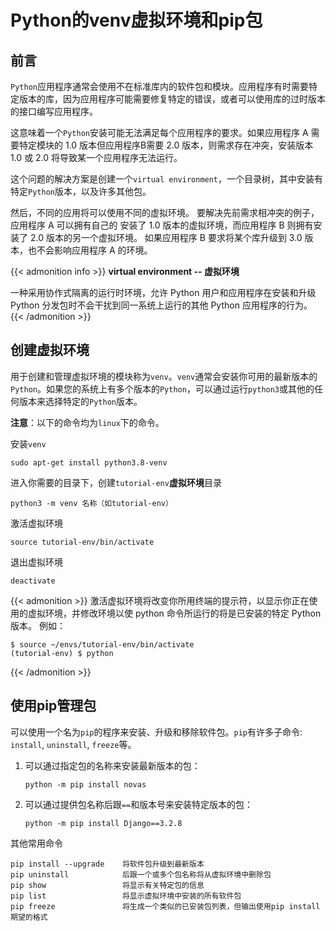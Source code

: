 # Python的venv虚拟环境和pip包


<!--more-->


## 前言

`Python`应用程序通常会使用不在标准库内的软件包和模块。应用程序有时需要特定版本的库，因为应用程序可能需要修复特定的错误，或者可以使用库的过时版本的接口编写应用程序。

这意味着一个`Python`安装可能无法满足每个应用程序的要求。如果应用程序 A 需要特定模块的 1.0 版本但应用程序B需要 2.0 版本，则需求存在冲突，安装版本 1.0 或 2.0 将导致某一个应用程序无法运行。

这个问题的解决方案是创建一个`virtual environment`，一个目录树，其中安装有特定`Python`版本，以及许多其他包。

然后，不同的应用将可以使用不同的虚拟环境。 要解决先前需求相冲突的例子，应用程序 A 可以拥有自己的 安装了 1.0 版本的虚拟环境，而应用程序 B 则拥有安装了 2.0 版本的另一个虚拟环境。 如果应用程序 B 要求将某个库升级到 3.0 版本，也不会影响应用程序 A 的环境。

{{< admonition info >}}
**virtual environment -- 虚拟环境**

一种采用协作式隔离的运行时环境，允许 Python 用户和应用程序在安装和升级 Python 分发包时不会干扰到同一系统上运行的其他 Python 应用程序的行为。
{{< /admonition >}}

## 创建虚拟环境

用于创建和管理虚拟环境的模块称为`venv`。`venv`通常会安装你可用的最新版本的`Python`。如果您的系统上有多个版本的`Python`，可以通过运行`python3`或其他的任何版本来选择特定的`Python`版本。

**注意**：以下的命令均为`linux`下的命令。

安装`venv`

```
sudo apt-get install python3.8-venv
```

进入你需要的目录下，创建`tutorial-env`**虚拟环境**目录

```
python3 -m venv 名称（如tutorial-env）
```

激活虚拟环境

```
source tutorial-env/bin/activate
```

退出虚拟环境

```
deactivate
```

{{< admonition >}}
激活虚拟环境将改变你所用终端的提示符，以显示你正在使用的虚拟环境，并修改环境以使 python 命令所运行的将是已安装的特定 Python 版本。 例如：

```
$ source ~/envs/tutorial-env/bin/activate
(tutorial-env) $ python
```

{{< /admonition >}}

## 使用pip管理包

可以使用一个名为`pip`的程序来安装、升级和移除软件包。`pip`有许多子命令: `install`, `uninstall`, `freeze`等。

1. 可以通过指定包的名称来安装最新版本的包：

   ```
   python -m pip install novas
   ```

2. 可以通过提供包名称后跟`==`和版本号来安装特定版本的包：

   ```
   python -m pip install Django==3.2.8
   ```

其他常用命令

```
pip install --upgrade    将软件包升级到最新版本
pip uninstall            后跟一个或多个包名称将从虚拟环境中删除包
pip show                 将显示有关特定包的信息
pip list                 将显示虚拟环境中安装的所有软件包
pip freeze               将生成一个类似的已安装包列表，但输出使用pip install期望的格式
```



